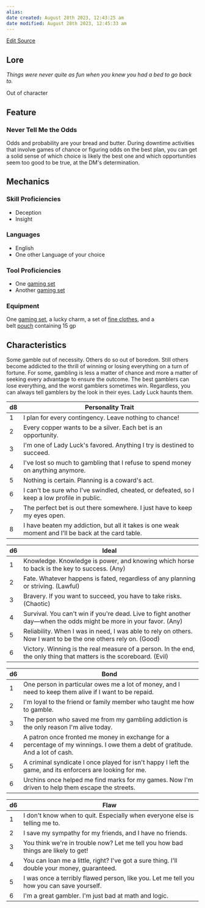 ```yaml
---
alias: 
date created: August 28th 2023, 12:43:25 am
date modified: August 28th 2023, 12:45:33 am
---
```

[Edit Source](https://github.com/bradhaas/TheCompendium-v2/blob/main/Custom%20Backgrounds/The%20Gambler.md)
## Lore
*Things were never quite as fun when you knew you had a bed to go back to.*

Out of character
## Feature
### Never Tell Me the Odds
Odds and probability are your bread and butter. During downtime activities that involve games of chance or figuring odds on the best plan, you can get a solid sense of which choice is likely the best one and which opportunities seem too good to be true, at the DM's determination.
## Mechanics
### Skill Proficiencies
- Deception
- Insight
### Languages
- English
-  One other Language of your choice
### Tool Proficiencies
- One [gaming set](https://5e.tools/items.html#blankhash,flstsource:phb=1,flstmiscellaneous:mundane=1,flsttype:gaming%20set=1)
- Another [gaming set](https://5e.tools/items.html#blankhash,flstsource:phb=1,flstmiscellaneous:mundane=1,flsttype:gaming%20set=1)
### Equipment
One [gaming set](https://5e.tools/items.html#blankhash,flstsource:phb=1,flstmiscellaneous:mundane=1,flsttype:gaming%20set=1), a lucky charm, a set of [fine clothes](https://5e.tools/items.html#fine%20clothes_phb), and a belt [pouch](https://5e.tools/items.html#pouch_phb) containing 15 gp
## Characteristics
Some gamble out of necessity. Others do so out of boredom. Still others become addicted to the thrill of winning or losing everything on a turn of fortune. For some, gambling is less a matter of chance and more a matter of seeking every advantage to ensure the outcome. The best gamblers can lose everything, and the worst gamblers sometimes win. Regardless, you can always tell gamblers by the look in their eyes. Lady Luck haunts them.

|d8|Personality Trait|
|---|---|
|1|I plan for every contingency. Leave nothing to chance!|
|2|Every copper wants to be a silver. Each bet is an opportunity.|
|3|I'm one of Lady Luck's favored. Anything I try is destined to succeed.|
|4|I've lost so much to gambling that I refuse to spend money on anything anymore.|
|5|Nothing is certain. Planning is a coward's act.|
|6|I can't be sure who I've swindled, cheated, or defeated, so I keep a low profile in public.|
|7|The perfect bet is out there somewhere. I just have to keep my eyes open.|
|8|I have beaten my addiction, but all it takes is one weak moment and I'll be back at the card table.|

|d6|Ideal|
|---|---|
|1|Knowledge. Knowledge is power, and knowing which horse to back is the key to success. (Any)|
|2|Fate. Whatever happens is fated, regardless of any planning or striving. (Lawful)|
|3|Bravery. If you want to succeed, you have to take risks. (Chaotic)|
|4|Survival. You can't win if you're dead. Live to fight another day—when the odds might be more in your favor. (Any)|
|5|Reliability. When I was in need, I was able to rely on others. Now I want to be the one others rely on. (Good)|
|6|Victory. Winning is the real measure of a person. In the end, the only thing that matters is the scoreboard. (Evil)|

|d6|Bond|
|---|---|
|1|One person in particular owes me a lot of money, and I need to keep them alive if I want to be repaid.|
|2|I'm loyal to the friend or family member who taught me how to gamble.|
|3|The person who saved me from my gambling addiction is the only reason I'm alive today.|
|4|A patron once fronted me money in exchange for a percentage of my winnings. I owe them a debt of gratitude. And a lot of cash.|
|5|A criminal syndicate I once played for isn't happy I left the game, and its enforcers are looking for me.|
|6|Urchins once helped me find marks for my games. Now I'm driven to help them escape the streets.|

|d6|Flaw|
|---|---|
|1|I don't know when to quit. Especially when everyone else is telling me to.|
|2|I save my sympathy for my friends, and I have no friends.|
|3|You think we're in trouble now? Let me tell you how bad things are likely to get!|
|4|You can loan me a little, right? I've got a sure thing. I'll double your money, guaranteed.|
|5|I was once a terribly flawed person, like you. Let me tell you how you can save yourself.|
|6|I'm a great gambler. I'm just bad at math and logic.|
